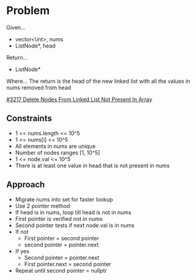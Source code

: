 
# Problem
Given...
- vector<\int>, nums
- ListNode*, head

Return...
- ListNode*

Where...
The return is the head of the new linked list with all the values in nums
removed from head

[\#3217 Delete Nodes From Linked List Not Present In Array](https://leetcode.com/problems/delete-nodes-from-linked-list-present-in-array/?envType=daily-question&envId=2024-09-07)

## Constraints
- 1 <= nums.length <= 10^5
- 1 <= nums[i] <= 10^5
- All elements in nums are unique
- Number of nodes ranges [1, 10^5]
- 1 <= node.val <= 10^5
- There is at least one value in head that is not present in nums

## Approach
- Migrate nums into set for faster lookup
- Use 2 pointer method
- If head is in nums, loop till head is not in nums
- First pointer is verified not in nums
- Second pointer tests if next node.val is in nums
- If not
    - First pointer = second pointer
    - second pointer = pointer.next
- If yes
    - Second pointer = pointer.next
    - First pointer.next = second pointer
- Repeat until second pointer = nullptr

